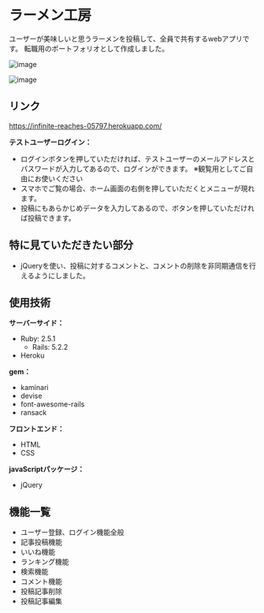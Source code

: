 # ラーメン工房
ユーザーが美味しいと思うラーメンを投稿して、全員で共有するwebアプリです。
転職用のポートフォリオとして作成しました。

![image](https://user-images.githubusercontent.com/54758561/73115815-ce668880-3f6e-11ea-81b8-ce341cdddb98.png)

![image](https://user-images.githubusercontent.com/54758561/73115826-3026f280-3f6f-11ea-8704-da6ac4af18fd.png)

## リンク
https://infinite-reaches-05797.herokuapp.com/

**テストユーザーログイン：**
* ログインボタンを押していただければ、テストユーザーのメールアドレスとパスワードが入力してあるので、ログインができます。
  ※観覧用としてご自由にお使いください
* スマホでご覧の場合、ホーム画面の右側を押していただくとメニューが現れます。
* 投稿にもあらかじめデータを入力してあるので、ボタンを押していただければ投稿できます。

## 特に見ていただきたい部分
* jQueryを使い、投稿に対するコメントと、コメントの削除を非同期通信を行えるようにしました。

## 使用技術
**サーバーサイド：**
* Ruby: 2.5.1
  - Rails: 5.2.2
* Heroku

**gem：**
* kaminari
* devise
* font-awesome-rails
* ransack

**フロントエンド：**
* HTML
* CSS

**javaScriptパッケージ：**
* jQuery

## 機能一覧
* ユーザー登録、ログイン機能全般
* 記事投稿機能
* いいね機能
* ランキング機能
* 検索機能
* コメント機能
* 投稿記事削除
* 投稿記事編集